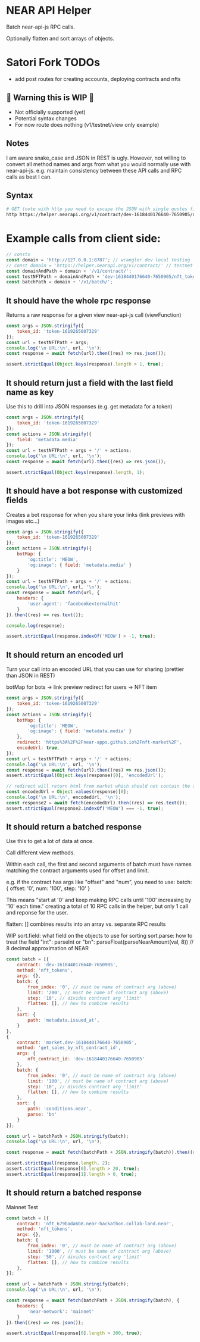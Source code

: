 

# NEAR API Helper

Batch near-api-js RPC calls.

Optionally flatten and sort arrays of objects.

# Satori Fork TODOs
- add post routes for creating accounts, deploying contracts and nfts

## 🚨 Warning this is WIP 🚨
- Not officially supported (yet)
- Potential syntax changes
- For now route does nothing (v1/testnet/view only example)

## Notes
I am aware snake_case and JSON in REST is ugly. However, not willing to convert all method names and args from what you would normally use with near-api-js. e.g. maintain consistency between these API calls and RPC calls as best I can.

## Syntax
```bash
# GET (note with http you need to escape the JSON with single quotes first)
http https://helper.nearapi.org/v1/contract/dev-1618440176640-7650905/nft_token/'{"token_id":"token-1619265007329"}'
```

# Example calls from client side:
```js
// consts
const domain = 'http://127.0.0.1:8787'; // wrangler dev local testing
// const domain = 'https://helper.nearapi.org/v1/contract/' // testnet helper domain
const domainAndPath = domain + '/v1/contract/';
const testNFTPath = domainAndPath + 'dev-1618440176640-7650905/nft_token/';
const batchPath = domain + '/v1/batch/';
```


## It should have the whole rpc response


Returns a raw response for a given view near-api-js call (viewFunction)


```javascript
const args = JSON.stringify({
	token_id: 'token-1619265007329'
});
const url = testNFTPath + args;
console.log('\n URL:\n', url, '\n');
const response = await fetch(url).then((res) => res.json());

assert.strictEqual(Object.keys(response).length > 1, true);
```

## It should return just a field with the last field name as key


Use this to drill into JSON responses (e.g. get metadata for a token)


```javascript
const args = JSON.stringify({
	token_id: 'token-1619265007329'
});
const actions = JSON.stringify({
	field: 'metadata.media'
});
const url = testNFTPath + args + '/' + actions;
console.log('\n URL:\n', url, '\n');
const response = await fetch(url).then((res) => res.json());

assert.strictEqual(Object.keys(response).length, 1);
```

## It should have a bot response with customized fields


Creates a bot response for when you share your links (link previews with images etc...)


```javascript
const args = JSON.stringify({
	token_id: 'token-1619265007329'
});
const actions = JSON.stringify({
	botMap: {
		'og:title': 'MEOW',
		'og:image': { field: 'metadata.media' }
	}
});
const url = testNFTPath + args + '/' + actions;
console.log('\n URL:\n', url, '\n');
const response = await fetch(url, {
	headers: {
		'user-agent': 'facebookexternalhit'
	}
}).then((res) => res.text());

console.log(response);

assert.strictEqual(response.indexOf('MEOW') > -1, true);
```

## It should return an encoded url


Turn your call into an encoded URL that you can use for sharing (prettier than JSON in REST)

botMap for bots -> link preview
redirect for users -> NFT item


```javascript
const args = JSON.stringify({
	token_id: 'token-1619265007329'
});
const actions = JSON.stringify({
	botMap: {
		'og:title': 'MEOW',
		'og:image': { field: 'metadata.media' }
	},
	redirect: 'https%3A%2F%2Fnear-apps.github.io%2Fnft-market%2F',
	encodeUrl: true,
});
const url = testNFTPath + args + '/' + actions;
console.log('\n URL:\n', url, '\n');
const response = await fetch(url).then((res) => res.json());
assert.strictEqual(Object.keys(response)[0], 'encodedUrl');

// redirect will return html from market which should not contain the string MEOW
const encodedUrl = Object.values(response)[0];
console.log('\n URL:\n', encodedUrl, '\n');
const response2 = await fetch(encodedUrl).then((res) => res.text());
assert.strictEqual(response2.indexOf('MEOW') === -1, true);
```

## It should return a batched response


Use this to get a lot of data at once.

Call different view methods.

Within each call, the first and second arguments of batch must have names matching the contract arguments used for offset and limit.

e.g. if the contract has args like "offset" and "num", you need to use: batch: { offset: '0', num: '100', step: '10' }

This means "start at '0' and keep making RPC calls until '100' increasing by '10' each time." creating a total of 10 RPC calls in the helper, but only 1 call and reponse for the user.

flatten: [] combines results into an array vs. separate RPC results

WIP
sort.field: what field on the objects to use for sorting
sort.parse: how to treat the field "int": parseInt or "bn": parseFloat(parseNearAmount(val, 8)) // 8 decimal approximation of NEAR


```javascript
const batch = [{
	contract: 'dev-1618440176640-7650905',
	method: 'nft_tokens',
	args: {},
	batch: {
		from_index: '0', // must be name of contract arg (above)
		limit: '200', // must be name of contract arg (above)
		step: '10', // divides contract arg 'limit'
		flatten: [], // how to combine results
	},
	sort: {
		path: 'metadata.issued_at',
	}
},
{
	contract: 'market.dev-1618440176640-7650905',
	method: 'get_sales_by_nft_contract_id',
	args: {
		nft_contract_id: 'dev-1618440176640-7650905'
	},
	batch: {
		from_index: '0', // must be name of contract arg (above)
		limit: '100', // must be name of contract arg (above)
		step: '10', // divides contract arg 'limit'
		flatten: [], // how to combine results
	},
	sort: {
		path: 'conditions.near',
		parse: 'bn'
	}
}];

const url = batchPath + JSON.stringify(batch);
console.log('\n URL:\n', url, '\n');

const response = await fetch(batchPath + JSON.stringify(batch)).then((res) => res.json());

assert.strictEqual(response.length, 2);
assert.strictEqual(response[0].length > 20, true);
assert.strictEqual(response[1].length > 0, true);
```

## It should return a batched response


Mainnet Test


```javascript
const batch = [{
	contract: 'nft_679bada6b8.near-hackathon.collab-land.near',
	method: 'nft_tokens',
	args: {},
	batch: {
		from_index: '0', // must be name of contract arg (above)
		limit: '1000', // must be name of contract arg (above)
		step: '50', // divides contract arg 'limit'
		flatten: [], // how to combine results
	},
}];

const url = batchPath + JSON.stringify(batch);
console.log('\n URL:\n', url, '\n');

const response = await fetch(batchPath + JSON.stringify(batch), {
	headers: {
		'near-network': 'mainnet'
	}
}).then((res) => res.json());

assert.strictEqual(response[0].length > 300, true);
```
